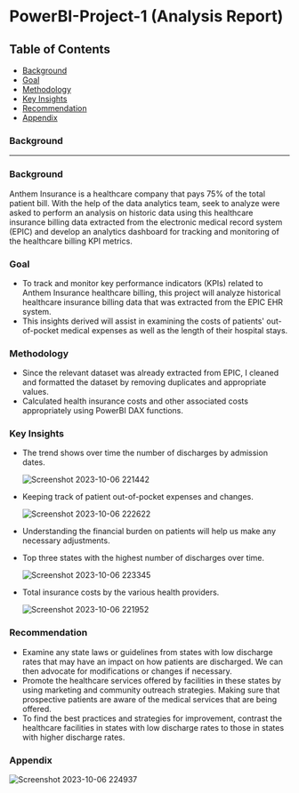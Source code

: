 # PowerBI-Project-1 (Analysis Report)

## Table of Contents

- [Background](background)
- [Goal](#goal)
- [Methodology](#methodology)
- [Key Insights](#key-insights)
- [Recommendation](#recommendation)
- [Appendix](#Appendix)

### Background
---

### Background
Anthem Insurance is a healthcare company that pays 75% of the total patient bill. With the help of the data analytics team, seek to analyze were asked to perform an analysis on historic data using this healthcare insurance billing data extracted from the electronic medical record system (EPIC) and develop an analytics dashboard for tracking and monitoring of the healthcare billing KPI metrics.

### Goal
- To track and monitor key performance indicators (KPIs) related to Anthem Insurance healthcare billing, this project will analyze historical healthcare insurance billing data that was extracted from the EPIC EHR system. 
- This insights derived will assist in examining the costs of patients' out-of-pocket medical expenses as well as the length of their hospital stays.

### Methodology
- Since the relevant dataset was already extracted from EPIC, I cleaned and formatted the dataset by removing duplicates and appropriate values.
- Calculated health insurance costs and other associated costs appropriately using PowerBI DAX functions. 

### Key Insights
- The trend shows over time the number of discharges by admission dates.
  
  ![Screenshot 2023-10-06 221442](https://github.com/Maryt-D/PowerBI-Project-1/assets/163777985/c2a0b213-834d-495f-b07d-4982e9c5fea7)
- Keeping track of patient out-of-pocket expenses and changes.
  
  ![Screenshot 2023-10-06 222622](https://github.com/Maryt-D/PowerBI-Project-1/assets/163777985/b76d589d-fdd6-435f-8494-36caface65e5)

- Understanding the financial burden on patients will help us make any necessary adjustments.
  
- Top three states with the highest number of discharges over time.
  
  ![Screenshot 2023-10-06 223345](https://github.com/Maryt-D/PowerBI-Project-1/assets/163777985/325d4ab4-39fd-4f4a-bbe1-7797a5210a0b)
  
- Total insurance costs by the various health providers. 

  ![Screenshot 2023-10-06 221952](https://github.com/Maryt-D/PowerBI-Project-1/assets/163777985/557d8a7d-63c3-4638-9b23-94df2425f1d3)


### Recommendation

- Examine any state laws or guidelines from states with low discharge rates that may have an impact on how patients are discharged. We can then advocate for modifications or changes if necessary.
- Promote the healthcare services offered by facilities in these states by using marketing and community outreach strategies. Making sure that prospective patients are aware of the medical services that are being offered.
- To find the best practices and strategies for improvement, contrast the healthcare facilities in states with low discharge rates to those in states with higher discharge rates.


### Appendix

![Screenshot 2023-10-06 224937](https://github.com/Maryt-D/PowerBI-Project-1/assets/163777985/af2f6340-6bd8-4841-b1ef-7b1e8e019d8b)






